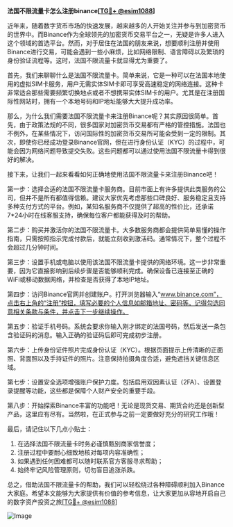 **法国不限流量卡怎么注册binance[[TG💪+ @esim1088](https://t.me/s/esim1088)]**

近年来，随着数字货币市场的快速发展，越来越多的人开始关注并参与到加密货币的世界中。而Binance作为全球领先的加密货币交易平台之一，无疑是许多人进入这个领域的首选平台。然而，对于居住在法国的朋友来说，想要顺利注册并使用Binance进行交易，可能会遇到一些小麻烦，比如网络限制、语言障碍以及繁琐的身份验证流程等。这时，法国不限流量卡就显得尤为重要了。

首先，我们来聊聊什么是法国不限流量卡。简单来说，它是一种可以在法国本地使用的虚拟SIM卡服务，用户无需实体SIM卡即可享受高速稳定的网络连接。这种卡非常适合那些需要频繁切换地点或者不想携带实体SIM卡的用户。尤其是在注册国际性网站时，拥有一个本地号码和IP地址能够大大提升成功率。

那么，为什么我们需要法国不限流量卡来注册Binance呢？其实原因很简单。首先，由于政策法规的不同，很多国家对加密货币交易都有严格的管控措施。法国也不例外，在某些情况下，访问国际性的加密货币交易所可能会受到一定的限制。其次，即使你已经成功登录Binance官网，但在进行身份认证（KYC）的过程中，可能会因为网络问题导致提交失败。这些问题都可以通过使用法国不限流量卡得到很好的解决。

接下来，让我们一起来看看如何正确地使用法国不限流量卡来注册Binance吧！

第一步：选择合适的法国不限流量卡服务商。目前市面上有许多提供此类服务的公司，但并不是所有都值得信赖。建议大家优先考虑那些口碑良好、服务稳定且支持多种支付方式的平台。例如，某知名服务商不仅提供了超高的性价比，还承诺7*24小时在线客服支持，确保每位客户都能获得及时的帮助。

第二步：购买并激活你的法国不限流量卡。大多数服务商都会提供简单易懂的操作指南，只需按照指示完成付款后，就能立刻收到激活码。通常情况下，整个过程不会超过几分钟时间。

第三步：设置手机或电脑以使用该法国不限流量卡提供的网络环境。这一步非常重要，因为它直接影响到后续步骤是否能够顺利完成。确保设备已连接至正确的WiFi或移动数据网络，并检查是否获得了本地IP地址。

第四步：访问Binance官网并创建账户。打开浏览器输入“www.binance.com”，点击右上角的“注册”按钮，填写必要的个人信息如邮箱地址、密码等。记得勾选同意相关条款与条件，并点击下一步继续操作。

第五步：验证手机号码。系统会要求你输入刚才绑定的法国号码，然后发送一条包含验证码的消息。输入正确的验证码后即可完成初步注册。

第六步：上传身份证件照片完成身份认证（KYC）。根据页面提示上传清晰的正面照、背面照以及手持证件的照片。注意保持拍摄角度合适，避免遮挡关键信息区域。

第七步：设置安全选项增强账户保护力度。包括启用双因素认证（2FA）、设置登录提醒等功能，这些都是保障个人财产安全的重要手段。

第八步：开始探索Binance丰富的功能吧！无论是现货交易、期货合约还是创新型产品，这里应有尽有。当然啦，在正式参与之前一定要做好充分的研究工作哦！

最后，请记住以下几点小贴士：
1. 在选择法国不限流量卡时务必谨慎甄别商家信誉度；
2. 注册过程中要耐心细致地核对每项内容准确性；
3. 如果遇到任何困难都可以随时联系官方客服寻求帮助；
4. 始终牢记风险管理原则，切勿盲目追涨杀跌。

总之，借助法国不限流量卡的帮助，我们可以轻松绕过各种障碍顺利加入Binance大家庭。希望本文能够为大家提供有价值的参考信息，让大家更加从容地开启自己的数字资产投资之旅[[TG💪+ @esim1088](https://t.me/s/esim1088)] 

![Image](https://i.postimg.cc/4NQfJmqS/Snipaste-2025-05-13-00-14-12.png)